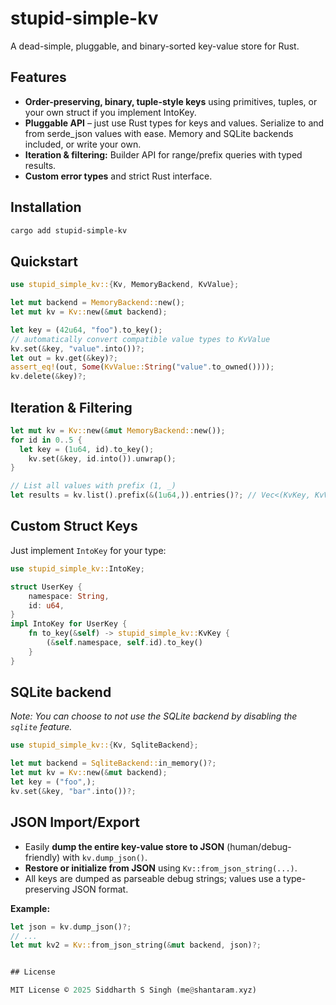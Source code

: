 # stupid-simple-kv

A dead-simple, pluggable, and binary-sorted key-value store for Rust.

## Features

- **Order-preserving, binary, tuple-style keys** using primitives, tuples, or
  your own struct if you implement IntoKey.
- **Pluggable API** – just use Rust types for keys and values. Serialize to and
  from serde_json values with ease. Memory and SQLite backends included, or
  write your own.
- **Iteration & filtering:** Builder API for range/prefix queries with typed
  results.
- **Custom error types** and strict Rust interface.

## Installation

```sh
cargo add stupid-simple-kv
```

## Quickstart

```rust
use stupid_simple_kv::{Kv, MemoryBackend, KvValue};

let mut backend = MemoryBackend::new();
let mut kv = Kv::new(&mut backend);

let key = (42u64, "foo").to_key();
// automatically convert compatible value types to KvValue
kv.set(&key, "value".into())?;
let out = kv.get(&key)?;
assert_eq!(out, Some(KvValue::String("value".to_owned())));
kv.delete(&key)?;
```

## Iteration & Filtering

```rust
let mut kv = Kv::new(&mut MemoryBackend::new());
for id in 0..5 {
  let key = (1u64, id).to_key();
    kv.set(&key, id.into()).unwrap();
}

// List all values with prefix (1, _)
let results = kv.list().prefix(&(1u64,)).entries()?; // Vec<(KvKey, KvValue)>
```

## Custom Struct Keys

Just implement `IntoKey` for your type:

```rust
use stupid_simple_kv::IntoKey;

struct UserKey {
    namespace: String,
    id: u64,
}
impl IntoKey for UserKey {
    fn to_key(&self) -> stupid_simple_kv::KvKey {
        (&self.namespace, self.id).to_key()
    }
}
```

## SQLite backend

_Note: You can choose to not use the SQLite backend by disabling the `sqlite`
feature._

```rust
use stupid_simple_kv::{Kv, SqliteBackend};

let mut backend = SqliteBackend::in_memory()?;
let mut kv = Kv::new(&mut backend);
let key = ("foo",);
kv.set(&key, "bar".into())?;
```

## JSON Import/Export

- Easily **dump the entire key-value store to JSON** (human/debug-friendly) with
  `kv.dump_json()`.
- **Restore or initialize from JSON** using `Kv::from_json_string(...)`.
- All keys are dumped as parseable debug strings; values use a type-preserving
  JSON format.

**Example:**

```rust
let json = kv.dump_json()?;
// ...
let mut kv2 = Kv::from_json_string(&mut backend, json)?;


## License

MIT License © 2025 Siddharth S Singh (me@shantaram.xyz)
```
